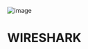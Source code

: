 ![image](https://user-images.githubusercontent.com/64470404/138563177-3f622fee-df04-4efa-8da1-e85243ae93f7.png)

# WIRESHARK 

